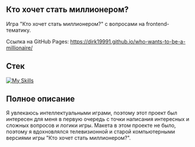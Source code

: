 
## Кто хочет стать миллионером?

Игра "Кто хочет стать миллионером?" с вопросами на frontend-тематику.

Ссылка на GitHub Pages:  https://dirk19991.github.io/who-wants-to-be-a-millionaire/

## Стек

[![My Skills](https://skillicons.dev/icons?i=react,redux,js,materialui)](https://skillicons.dev)

## Полное описание

Я увлекаюсь интеллектуальными играми, поэтому этот проект был интересен для меня в первую очередь с точки написания интересных и сложных вопросов и логики игры. Макета в этом проекте не было, поэтому я вдохновлялся телевизионной и старой компьютерными версиями игры "Кто хочет стать миллионером?".


